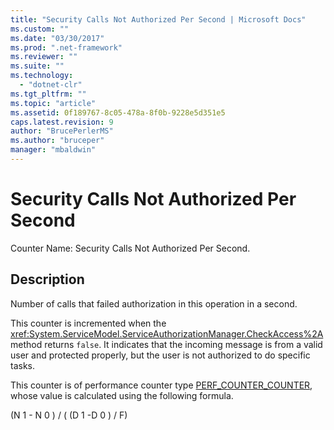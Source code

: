 ```yaml
---
title: "Security Calls Not Authorized Per Second | Microsoft Docs"
ms.custom: ""
ms.date: "03/30/2017"
ms.prod: ".net-framework"
ms.reviewer: ""
ms.suite: ""
ms.technology: 
  - "dotnet-clr"
ms.tgt_pltfrm: ""
ms.topic: "article"
ms.assetid: 0f189767-8c05-478a-8f0b-9228e5d351e5
caps.latest.revision: 9
author: "BrucePerlerMS"
ms.author: "bruceper"
manager: "mbaldwin"
---
```

# Security Calls Not Authorized Per Second
Counter Name: Security Calls Not Authorized Per Second.  
  
## Description  
 Number of calls that failed authorization in this operation in a second.  
  
 This counter is incremented when the <xref:System.ServiceModel.ServiceAuthorizationManager.CheckAccess%2A> method returns `false`. It indicates that the incoming message is from a valid user and protected properly, but the user is not authorized to do specific tasks.  
  
 This counter is of performance counter type [PERF_COUNTER_COUNTER](http://go.microsoft.com/fwlink/?LinkID=94649), whose value is calculated using the following formula.  
  
 (N 1 - N 0 ) / ( (D 1 -D 0 ) / F)